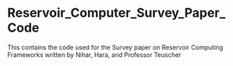 # Reservoir_Computer_Survey_Paper_Code
This contains the code used for the Survey paper on Reservoir Computing Frameworks written by Nihar, Hara, and Professor Teuscher
